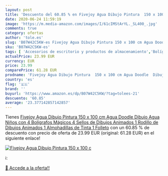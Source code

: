```yaml
---
layout: post
title: 'Descuento del 60.85 % en Fivejoy Agua Dibujo Pintura  150 x 100 c'
date: 2020-06-24 11:59:19
image: 'https://m.media-amazon.com/images/I/61cIMStArYL._SL400_.jpg'
comments: true
category: ofertas
author: 'tole.es'
slug: 'B07W42C5KW-es Fivejoy Agua Dibujo Pintura 150 x 100 cm Agua Doodle...'
sku: 'B07W42C5KW-es'
tags: [ 'Accesorios de escritorio y productos de almacenamiento','Bolígrafos, lápices y útiles de escritura','Costura y manualidades','Dibujo','Estuches escolares','Hogar y cocina','Lápices','Marcadores','Material de oficina','Materiales de dibujo','Materiales, organizadores y dispensadores de escritorio','Oficina y papelería','Portaminas','Rotuladores y subrayadores','Subrayadores','bolígrafos', ]
actualPrice: 23.99 EUR
currency: EUR
price: 23.99
comparePrice: 61.28 EUR
prodname: 'Fivejoy Agua Dibujo Pintura  150 x 100 cm Agua Doodle  Dibujo Agua Niños con 4 Bolígrafos Mágicos  4 Sellos de Dibujos Animados  1 Rodillo de Dibujos Animados  1 Almohadillas de Tinta  1 Folleto'
country: 'es'
flag: '🇪🇸'
brand: ''
buyurl: 'https://www.amazon.es/dp/B07W42C5KW/?tag=tolees-21'
descuento: '60.85'
average: '23.377142857142857'
---
```


Tienes [Fivejoy Agua Dibujo Pintura  150 x 100 cm Agua Doodle  Dibujo Agua Niños con 4 Bolígrafos Mágicos  4 Sellos de Dibujos Animados  1 Rodillo de Dibujos Animados  1 Almohadillas de Tinta  1 Folleto](https://www.amazon.es/dp/B07W42C5KW/?tag=tolees-21) con un 60.85 % de descuento con precio de oferta de 23.99 EUR (original: 61.28 EUR) en el siguiente enlace!

[![Fivejoy Agua Dibujo Pintura  150 x 100 c](https://m.media-amazon.com/images/I/61cIMStArYL._SL400_.jpg)](https://www.amazon.es/dp/B07W42C5KW/?tag=tolees-21)

ℹ️:


[🛒 Accede a la oferta!!](https://www.amazon.es/dp/B07W42C5KW/?tag=tolees-21)

